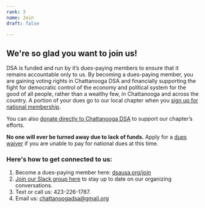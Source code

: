 ```yaml
---
rank: 3
name: Join
draft: false

---
```

## We're so glad you want to join us!

DSA is funded and run by it’s dues-paying members to ensure that it remains accountable only to us. By becoming a dues-paying member, you are gaining voting rights in Chattanooga DSA and financially supporting the fight for democratic control of the economy and political system for the good of all people, rather than a wealthy few, in Chattanooga and across the country. A portion of your dues go to our local chapter when you [sign up for national membership](https://act.dsausa.org/donate/membership_redesign/ "sign up for national membership").

You can also [donate directly to Chattanooga DSA](/donate "Chattanooga DSA donation page") to support our chapter’s efforts.

**No one will ever be turned away due to lack of funds.** Apply for a [dues waiver](https://dsausa.org/dueswaiver "dues waiver") if you are unable to pay for national dues at this time.

### Here's how to get connected to us:

1. Become a dues-paying member here: [dsausa.org/join](https://www.dsausa.org/join "national DSA join page")
2. [Join our Slack group here](https://join.slack.com/t/noogadsa/shared_invite/zt-dc30et8n-Y8dNgPEH\~TM5hcd4XV7olQ "join our Slack group here") to stay up to date on our organizing conversations.
3. Text or call us: 423-226-1787.
4. Email us: [chattanoogadsa@gmail.org](mailto:chattanoogadsa@gmail.org "chattanoogadsa@gmail.org")
